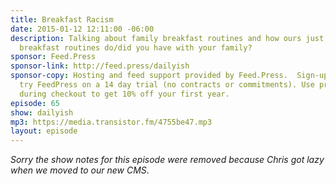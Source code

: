 ```yaml
---
title: Breakfast Racism
date: 2015-01-12 12:11:00 -06:00
description: Talking about family breakfast routines and how ours just changed. What
  breakfast routines do/did you have with your family?
sponsor: Feed.Press
sponsor-link: http://feed.press/dailyish
sponsor-copy: Hosting and feed support provided by Feed.Press.  Sign-up today and
  try FeedPress on a 14 day trial (no contracts or commitments). Use promo code "dailyish"
  during checkout to get 10% off your first year.
episode: 65
show: dailyish
mp3: https://media.transistor.fm/4755be47.mp3
layout: episode
---
```


<em>Sorry the show notes for this episode were removed because Chris got lazy when we moved to our new CMS</em>.

